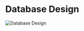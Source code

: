 # Database Design
![Database Design](https://github.com/user-attachments/assets/96bba9a0-d971-4ca5-a962-7c3fd87b7e01)
